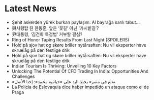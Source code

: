 # Latest News
-  Şehit askerden yürek burkan paylaşım: Al bayrağa sarılı tabut...
-  與사령탑 된 한동훈, 앞은 ‘꽃길’ 아닌 ‘가시밭길’?
-  尹대통령, ‘김건희 특검법’ 거부할 결심?
-  Ring of Honor Taping Results From Last Night (SPOILERS)
-  Hold på sjov hat og skøre briller nytårsaften: Nu vil eksperter have skruelåg på den festlige drik
-  Hold på sjov hat og skøre briller nytårsaften: Nu vil eksperter have skruelåg på den festlige drik
-  Indian Tourism Is Thriving: Unveiling 10 Key Factors
-  Unlocking The Potential Of CFD Trading In India: Opportunities And Challenges
-  «صُنع في مصر» بخط اليد على «خيامية محمد»: إحنا الأصل
-  La Policía de Eslovaquia dice haber impedido un ataque como el de Praga
